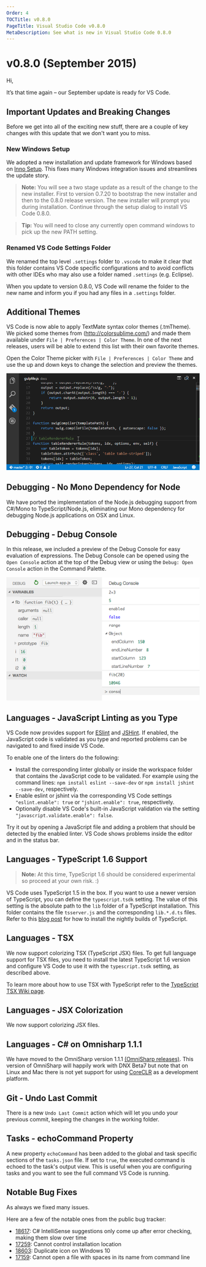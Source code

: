 ```yaml
---
Order: 4
TOCTitle: v0.8.0
PageTitle: Visual Studio Code v0.8.0
MetaDescription: See what is new in Visual Studio Code 0.8.0
---
```


# v0.8.0 (September 2015)

Hi,

It’s that time again – our September update is ready for VS Code.

## Important Updates and Breaking Changes
Before we get into all of the exciting new stuff, there are a couple of key changes with this update that we don't want you to miss.


### New Windows Setup
We adopted a new installation and update framework for Windows based on [Inno Setup](http://www.jrsoftware.org/isinfo.php).
This fixes many Windows integration issues and streamlines the update story.

>**Note:** You will see a two stage update as a result of the change to the new installer.  First to version 0.7.20 to bootstrap the new installer and then to the 0.8.0 release version.  The new installer will prompt you during installation.  Continue through the setup dialog to install VS Code 0.8.0.

>**Tip:** You will need to close any currently open command windows to pick up the new PATH setting.

### Renamed VS Code Settings Folder
We renamed the top level `.settings` folder to `.vscode` to make it clear that this folder contains VS Code specific configurations and to avoid conflicts with other IDEs who may also use a folder named `.settings` (e.g. Eclipse).

When you update to version 0.8.0, VS Code will rename the folder to the new name and inform you if you had any files in a `.settings` folder.


## Additional Themes
VS Code is now able to apply TextMate syntax color themes (.tmTheme). We picked some themes from (http://colorsublime.com/) and made them available under `File | Preferences | Color Theme`. In one of the next releases, users will be able to extend this list with their own favorite themes.

Open the Color Theme picker with `File | Preferences | Color Theme` and use the up and down keys to change the selection and preview the themes.

![Color Themes](images/0_8_0/colorthemes.gif)


## Debugging - No Mono Dependency for Node
We have ported the implementation of the Node.js debugging support from C#/Mono to TypeScript/Node.js, eliminating our Mono dependency for debugging Node.js applications on OSX and Linux.


## Debugging - Debug Console
In this release, we included a preview of the Debug Console for easy evaluation of expressions. The Debug Console can be opened using the `Open Console` action at the top of the Debug view or using the `Debug: Open Console` action in the Command Palette.

![Debug Console](images/0_8_0/debugconsole.png)


## Languages - JavaScript Linting as you Type
VS Code now provides support for [ESlint](http://eslint.org/) and [JSHint](http://jshint.com/). If enabled, the JavaScript code is validated as you type and reported problems can be navigated to and fixed inside VS Code.

To enable one of the linters do the following:

* Install the corresponding linter globally or inside the workspace folder that contains the JavaScript code to be validated. For example using the command lines: `npm install eslint --save-dev` or `npm install jshint --save-dev`, respectively.
* Enable eslint or jshint via the corresponding VS Code settings `"eslint.enable": true` or `"jshint.enable": true`, respectively.
* Optionally disable VS Code's built-in JavaScript validation via the setting `"javascript.validate.enable": false`.

Try it out by opening a JavaScript file and adding a problem that should be detected by the enabled linter. VS Code shows problems inside the editor and in the status bar.


## Languages - TypeScript 1.6 Support
>**Note:** At this time, TypeScript 1.6 should be considered experimental so proceed at your own risk. :)

VS Code uses TypeScript 1.5 in the box. If you want to use a newer version of TypeScript, you can define the `typescript.tsdk` setting. The value of this setting is the absolute path to the `lib` folder of a TypeScript installation. This folder contains the file `tsserver.js` and the corresponding `lib.*.d.ts` files. Refer to this [blog post](https://blogs.msdn.com/b/typescript/archive/2015/07/27/introducing-typescript-nightlies.aspx) for how to install the nightly builds of TypeScript.



## Languages - TSX
We now support colorizing TSX (TypeScript JSX) files. To get full language support for TSX files, you need to install the latest TypeScript 1.6 version and configure VS Code to use it with the `typescript.tsdk` setting, as described above.

To learn more about how to use TSX with TypeScript refer to the [TypeScript TSX Wiki page](https://github.com/Microsoft/TypeScript/wiki/JSX).


## Languages - JSX Colorization
We now support colorizing JSX files.


## Languages - C&#35; on Omnisharp 1.1.1
We have moved to the OmniSharp version 1.1.1 [(OmniSharp releases)](https://github.com/OmniSharp/omnisharp-roslyn/releases). This version of OmniSharp will happily work with DNX Beta7 but note that on Linux and Mac there is not yet support for using [CoreCLR](https://github.com/OmniSharp/omnisharp-roslyn/issues/294) as a development platform.



## Git - Undo Last Commit
There is a new `Undo Last Commit` action which will let you undo your previous commit, keeping the changes in the working folder.



## Tasks - echoCommand Property
A new property `echoCommand` has been added to the global and task specific sections of the `tasks.json` file. If set to `true`, the executed command is echoed to the task's output view. This is useful when you are configuring tasks and you want to see the full command VS Code is running.



## Notable Bug Fixes

As always we fixed many issues.

Here are a few of the notable ones from the public bug tracker:

* [18617](/Issues/Detail/18617): C# IntelliSense suggestions only come up after error checking, making them slow over time
* [17259](/Issues/Detail/17259): Cannot control installation location
* [18603](/Issues/Detail/18603): Duplicate icon on Windows 10
* [17159](/Issues/Detail/17159): Cannot open a file with spaces in its name from command line

